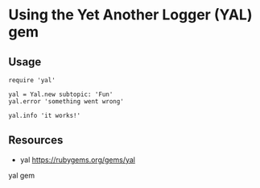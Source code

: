 # Using the Yet Another Logger (YAL) gem

## Usage

    require 'yal'

    yal = Yal.new subtopic: 'Fun'
    yal.error 'something went wrong'

    yal.info 'it works!'

## Resources

* yal https://rubygems.org/gems/yal

yal gem 
